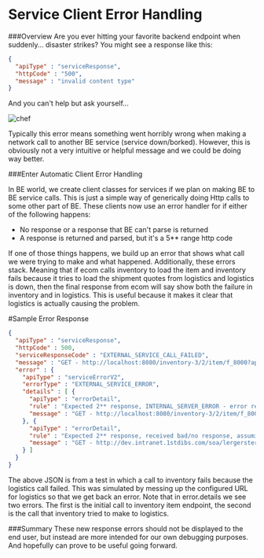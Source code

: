 
# Service Client Error Handling

###Overview
Are you ever hitting your favorite backend endpoint when suddenly... disaster strikes? You might see a response like this:

```json
{
  "apiType" : "serviceResponse",
  "httpCode" : "500",
  "message" : "invalid content type"
}
```

And you can't help but ask yourself...

![chef](http://s-media-cache-ak0.pinimg.com/236x/07/52/8a/07528a1c87f9d53f2c510789ea9bf5f5.jpg)

Typically this error means something went horribly wrong when making a network call to another BE service (service down/borked). However, this is obviously not a very intuitive or helpful message and we could be doing way better.

###Enter Automatic Client Error Handling

In BE world, we create client classes for services if we plan on making BE to BE service calls. This is just a simple way of generically doing Http calls to some other part of BE. These clients now use an error handler for if either of the following happens:

  - No response or a response that BE can't parse is returned
  - A response is returned and parsed, but it's a 5** range http code

If one of those things happens, we build up an error that shows what call we were trying to make and what happened. Additionally, these errors stack. Meaning that if ecom calls inventory to load the item and inventory fails because it tries to load the shipment quotes from logistics and logistics is down, then the final response from ecom will say show both the failure in inventory and in logistics. This is useful because it makes it clear that logistics is actually causing the problem.

#Sample Error Response
```json
{
  "apiType" : "serviceResponse",
  "httpCode" : 500,
  "serviceResponseCode" : "EXTERNAL_SERVICE_CALL_FAILED",
  "message" : "GET - http://localhost:8080/inventory-3/2/item/f_8000?apiToken=inventory_1_ws_w1e95GT1787DV6Nv514g5y9u9M0t3kqN&fields=full,shipping",
  "error" : {
    "apiType" : "serviceErrorV2",
    "errorType" : "EXTERNAL_SERVICE_ERROR",
    "details" : [ {
      "apiType" : "errorDetail",
      "rule" : "Expected 2** response, INTERNAL_SERVER_ERROR - error response received.",
      "message" : "GET - http://localhost:8080/inventory-3/2/item/f_8000?apiToken=inventory_1_ws_w1e95GT1787DV6Nv514g5y9u9M0t3kqN&fields=full,shipping"
    }, {
      "apiType" : "errorDetail",
      "rule" : "Expected 2** response, received bad/no response, assuming service temporarily unavailable. Bork bork bork. http://s-media-cache-ak0.pinimg.com/236x/07/52/8a/07528a1c87f9d53f2c510789ea9bf5f5.jpg",
      "message" : "GET - http://dev.intranet.1stdibs.com/soa/lergersterrccchss-2/4/shipmentQuotes?anchors=ITEM-f_8000&apiToken=inventory_1_ws_w1e95GT1787DV6Nv514g5y9u9M0t3kqN&itemId=f_8000&type=INVENTORY_POSTING&ipAddress=127.0.0.1"
    } ]
  }
}
```

The above JSON is from a test in which a call to inventory fails because the logistics call failed. This was simulated by messing up the configured URL for logistics so that we get back an error. Note that in error.details we see two errors. The first is the initial call to inventory item endpoint, the second is the call that inventory tried to make to logistics.

###Summary
These new response errors should not be displayed to the end user, but instead are more intended for our own debugging purposes. And hopefully can prove to be useful going forward. 
